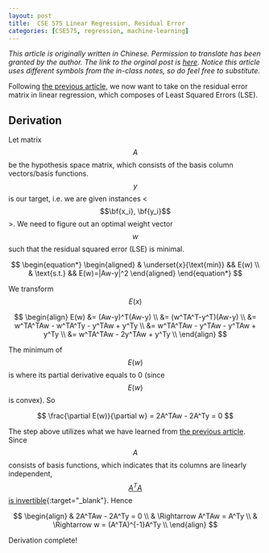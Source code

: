 ```yaml
---
layout: post
title:  CSE 575 Linear Regression, Residual Error
categories: [CSE575, regression, machine-learning]
---
```


*This article is originally written in Chinese. Permission to translate has been granted by the author. The link to the orginal post is [here](http://bourneli.github.io/linear-algebra/calculus/2016/04/30/linear-algebra-12-linear-regression-matrix-calulation.html). Notice this article uses different symbols from the in-class notes, so do feel free to substitute.*

Following [the previous article](/CSE575-Derivative-Linear-Regression), we now want to take on the residual error matrix in linear regression, which composes of Least Squared Errors (LSE).

## Derivation

Let matrix $$A$$ be the hypothesis space matrix, which consists of the basis column vectors/basis functions. $$y$$ is our target, i.e. we are given instances <$$\bf{x_i}, \bf{y_i}$$>. We need to figure out an optimal weight vector $$w$$ such that the residual squared error (LSE) is minimal.

$$
\begin{equation*}
\begin{aligned}
& \underset{x}{\text{min}} && E(w) \\
& \text{s.t.} && E(w)=|Aw-y|^2
\end{aligned}
\end{equation*}
$$

We transform $$E(x)$$

$$
\begin{align}
	E(w) &= (Aw-y)^T(Aw-y) \\ 
		 &= (w^TA^T-y^T)(Aw-y) \\ 
		 &= w^TA^TAw - w^TA^Ty - y^TAw + y^Ty \\
		 &= w^TA^TAw - y^TAw - y^TAw + y^Ty \\
		 &= w^TA^TAw - 2y^TAw + y^Ty \\
\end{align}	
$$

The minimum of $$E(w)$$ is where its partial derivative equals to 0 (since $$E(w)$$ is convex). So

$$
	\frac{\partial E(w)}{\partial w} = 2A^TAw - 2A^Ty = 0
$$

The step above utilizes what we have learned from [the previous article](/CSE575-Derivative-Linear-Regression). Since $$A$$ consists of basis functions, which indicates that its columns are linearly independent, [$$A^TA$$ is invertible](https://math.stackexchange.com/questions/1840801/why-is-ata-invertible-if-a-has-independent-columns){:target="_blank"}. Hence

$$
\begin{align}
	& 2A^TAw - 2A^Ty = 0 \\
	& \Rightarrow A^TAw = A^Ty \\ 
	& \Rightarrow w = (A^TA)^{-1}A^Ty \\
\end{align}
$$

Derivation complete!
 



